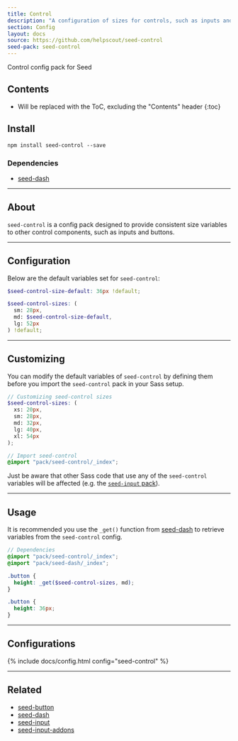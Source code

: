 ```yaml
---
title: Control
description: "A configuration of sizes for controls, such as inputs and buttons."
section: Config
layout: docs
source: https://github.com/helpscout/seed-control
seed-pack: seed-control
---
```


Control config pack for Seed

## Contents

* Will be replaced with the ToC, excluding the "Contents" header
{:toc}

## Install

```
npm install seed-control --save
```


### Dependencies

* [seed-dash](/seed/packs/seed-dash)


---



## About

`seed-control` is a config pack designed to provide consistent size variables to other control components, such as inputs and buttons.



---



## Configuration

Below are the default variables set for `seed-control`:

```seed-control/_config.scss
$seed-control-size-default: 36px !default;

$seed-control-sizes: (
  sm: 28px,
  md: $seed-control-size-default,
  lg: 52px
) !default;
```



---



## Customizing

You can modify the default variables of `seed-control` by defining them before you import the `seed-control` pack in your Sass setup.

```scss/configs/_seed-control.scss
// Customizing seed-control sizes
$seed-control-sizes: (
  xs: 20px,
  sm: 28px,
  md: 32px,
  lg: 40px,
  xl: 54px
);

// Import seed-control
@import "pack/seed-control/_index";
```

Just be aware that other Sass code that use any of the `seed-control` variables will be affected (e.g. the [`seed-input` pack](/seed/packs/seed-input)).



---


## Usage

It is recommended you use the `_get()` function from [seed-dash](/seed/packs/seed-dash) to retrieve variables from the `seed-control` config.

```_button.scss
// Dependencies
@import "pack/seed-control/_index";
@import "pack/seed-dash/_index";

.button {
  height: _get($seed-control-sizes, md);
}
```

```button.css
.button {
  height: 36px;
}
```



---



## Configurations


{% include docs/config.html config="seed-control" %}



---



## Related

* [seed-button](/seed/packs/seed-button)
* [seed-dash](/seed/packs/seed-dash)
* [seed-input](/seed/packs/seed-input)
* [seed-input-addons](/seed/packs/seed-input-addons)
